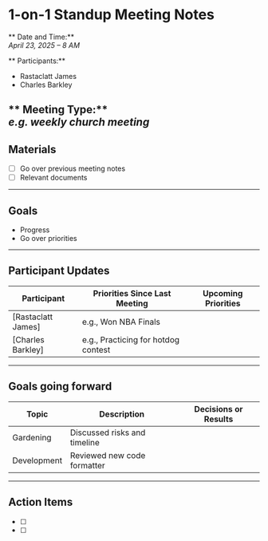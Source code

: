 # 1-on-1 Standup Meeting Notes

** Date and Time:**  
*April 23, 2025 – 8 AM*

** Participants:**  
- Rastaclatt James
- Charles Barkley 

** Meeting Type:**  
*e.g. weekly church meeting*
---

## Materials  
- [ ] Go over previous meeting notes   
- [ ] Relevant documents 

---

## Goals  
- Progress    
- Go over priorities

---

## Participant Updates

| Participant       | Priorities Since Last Meeting          | Upcoming Priorities                          |
|-------------------|----------------------------------------|---------------------------------------------|
| [Rastaclatt James]| e.g., Won NBA Finals                   |                                             |
| [Charles Barkley] | e.g., Practicing for hotdog contest    |                                             |

---

## Goals going forward

| Topic              | Description                                       | Decisions or Results                            |
|--------------------|---------------------------------------------------|-------------------------------------------------|
| Gardening          | Discussed risks and timeline                      |                                                 |
| Development        | Reviewed new code formatter                       |                                                 |

---

## Action Items

- [ ] 
- [ ] 
